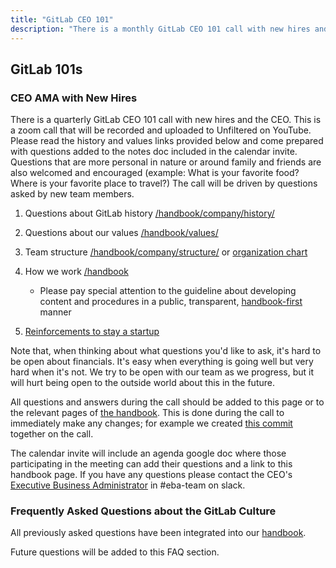 ```yaml
---
title: "GitLab CEO 101"
description: "There is a monthly GitLab CEO 101 call with new hires and the CEO."
---
```


## GitLab 101s

### CEO AMA with New Hires

There is a quarterly GitLab CEO 101 call with new hires and the CEO. This is a zoom call that will be recorded and uploaded to Unfiltered on YouTube. Please read the history and values links provided below and come prepared with questions added to the notes doc included in the calendar invite. Questions that are more personal in nature or around family and friends are also welcomed and encouraged (example: What is your favorite food? Where is your favorite place to travel?) The call will be driven by questions asked by new team members.

1. Questions about GitLab history [/handbook/company/history/](/handbook/company/history/)
1. Questions about our values [/handbook/values/](/handbook/values/)
1. Team structure [/handbook/company/structure/](/handbook/company/structure/) or [organization chart](https://comp-calculator.gitlab.net/org_chart)
1. How we work [/handbook](/handbook)

   - Please pay special attention to the guideline about developing content and procedures in a public, transparent, [handbook-first](/handbook) manner

1. [Reinforcements to stay a startup](/handbook/company/still-a-startup/)

Note that, when thinking about what questions you'd like to ask, it's hard to be open about financials. It's easy when everything is going well but very hard when it's not. We try to be open with our team as we progress, but it will hurt being open to the outside world about this in the future.

All questions and answers during the call should be added to this page or to the relevant pages of [the handbook](/handbook). This is done during the call to immediately make any changes; for example we created [this commit](https://gitlab.com/gitlab-com/www-gitlab-com/commit/8cf1b0117dce5439f61e207315f75db96c917056) together on the call.

The calendar invite will include an agenda google doc where those participating in the meeting can add their questions and a link to this handbook page. If you have any questions please contact the CEO's [Executive Business Administrator](/handbook/eba/#executive-business-administrator-team) in #eba-team on slack.

### Frequently Asked Questions about the GitLab Culture

All previously asked questions have been integrated into our [handbook](/handbook).

Future questions will be added to this FAQ section.
